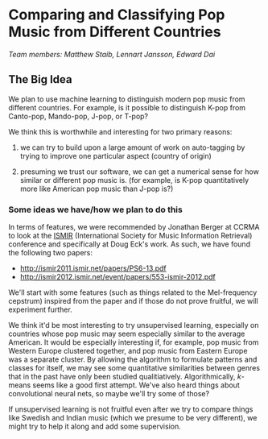 # Comparing and Classifying Pop Music from Different Countries

*Team members: Matthew Staib, Lennart Jansson, Edward Dai*

## The Big Idea

We plan to use machine learning to distinguish modern pop music from
different countries. For example, is it possible to distinguish K-pop from
Canto-pop, Mando-pop, J-pop, or T-pop?

We think this is worthwhile and interesting for two primary reasons:

1. we can try to build upon a large amount of work on auto-tagging by trying to
improve one particular aspect (country of origin)
 
2. presuming we trust our software, we can get a numerical sense for how similar
or different pop music is. (for example, is K-pop quantitatively more like
  American pop music than J-pop is?)

### Some ideas we have/how we plan to do this

In terms of features, we were recommended by Jonathan Berger at CCRMA to look at
the
[ISMIR](http://www.ismir.net) (International Society for Music Information
Retrieval) conference and specifically at Doug Eck's work. As such, we have
found the following two papers:

- http://ismir2011.ismir.net/papers/PS6-13.pdf
- http://ismir2012.ismir.net/event/papers/553-ismir-2012.pdf

We'll start with some features (such as things related to the Mel-frequency
cepstrum) inspired from the paper and if those do not prove fruitful, we will
experiment further.

We think it'd be most interesting to try unsupervised learning, especially on
countries whose pop music may seem especially similar to the average
American. It would be especially interesting if, for example, pop music from 
Western Europe clustered together, and pop music from Eastern Europe was a 
separate cluster. By allowing the algorithm to formulate patterns and classes
for itself, we may see some quantitative similarities between genres that in
the past have only been studied qualitiatively. Algorithmically, *k*-means seems
like a good first attempt. We've also heard things about convolutional neural
nets, so maybe we'll try some of those?

If unsupervised learning is not fruitful even after we try to compare things
like Swedish and Indian music (which we presume to be very different), we might
try to help it along and add some supervision.
